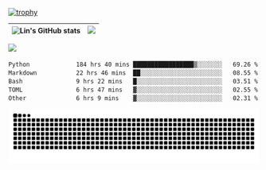 [![trophy](https://github-profile-trophy.vercel.app/?username=ocss884&column=7)](https://github.com/ocss884)

| ![Lin's GitHub stats](https://github-readme-stats.vercel.app/api?username=ocss884&show_icons=true&hide_border=True&count_private=true) | ![](https://github-readme-streak-stats.herokuapp.com?user=ocss884&hide_border=true&date_format=M%20j%5B%2C%20Y%5D&ring=7EDDCF&fire=7EDDCF") |
| ------------------------------------------------------------ | ------------------------------------------------------------ |

![](https://komarev.com/ghpvc/?username=ocss884&color=brightgreen)

<!--START_SECTION:waka-->

```txt
Python             184 hrs 40 mins █████████████████▒░░░░░░░   69.26 %
Markdown           22 hrs 46 mins  ██░░░░░░░░░░░░░░░░░░░░░░░   08.55 %
Bash               9 hrs 22 mins   █░░░░░░░░░░░░░░░░░░░░░░░░   03.51 %
TOML               6 hrs 47 mins   ▓░░░░░░░░░░░░░░░░░░░░░░░░   02.55 %
Other              6 hrs 9 mins    ▓░░░░░░░░░░░░░░░░░░░░░░░░   02.31 %
```

<!--END_SECTION:waka-->

<p align="center">
   <img src="https://github.com/ocss884/ocss884/blob/output/github-snake.svg" alt="snake">
</p>
